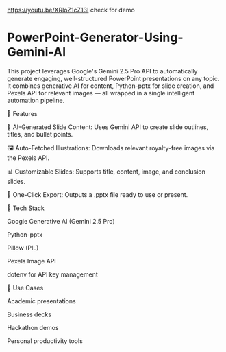 https://youtu.be/XRloZ1cZ13I
check for demo
# PowerPoint-Generator-Using-Gemini-AI
This project leverages Google's Gemini 2.5 Pro API to automatically generate engaging, well-structured PowerPoint presentations on any topic. It combines generative AI for content, Python-pptx for slide creation, and Pexels API for relevant images — all wrapped in a single intelligent automation pipeline.

📌 Features

🧠 AI-Generated Slide Content: Uses Gemini API to create slide outlines, titles, and bullet points.

🖼️ Auto-Fetched Illustrations: Downloads relevant royalty-free images via the Pexels API.

📊 Customizable Slides: Supports title, content, image, and conclusion slides.

💾 One-Click Export: Outputs a .pptx file ready to use or present.

🧪 Tech Stack

Google Generative AI (Gemini 2.5 Pro)

Python-pptx

Pillow (PIL)

Pexels Image API

dotenv for API key management

📂 Use Cases

Academic presentations

Business decks

Hackathon demos

Personal productivity tools
